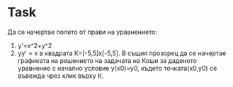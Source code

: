 # Task

Да се начертае полето от прави на уравнението:
  1. у'=x^2+y^2
  2. yy' = x
в квадрата К=[-5,5]x[-5,5]. В същия прозорец да се начертае графиката на решението на задачата на Коши за даденото уравнение с начално условие у(х0)=у0, където точката(х0,у0) се въвежда чрез клик върху К.
